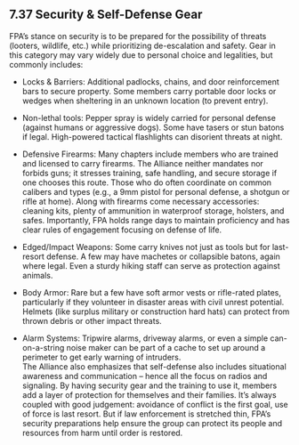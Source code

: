 ## 7.37 Security & Self-Defense Gear

FPA’s stance on security is to be prepared for the possibility of threats (looters, wildlife, etc.) while prioritizing de-escalation and safety. Gear in this category may vary widely due to personal choice and legalities, but commonly includes:

- Locks & Barriers: Additional padlocks, chains, and door reinforcement bars to secure property. Some members carry portable door locks or wedges when sheltering in an unknown location (to prevent entry).  
      
    
- Non-lethal tools: Pepper spray is widely carried for personal defense (against humans or aggressive dogs). Some have tasers or stun batons if legal. High-powered tactical flashlights can disorient threats at night.  
      
    
- Defensive Firearms: Many chapters include members who are trained and licensed to carry firearms. The Alliance neither mandates nor forbids guns; it stresses training, safe handling, and secure storage if one chooses this route. Those who do often coordinate on common calibers and types (e.g., a 9mm pistol for personal defense, a shotgun or rifle at home). Along with firearms come necessary accessories: cleaning kits, plenty of ammunition in waterproof storage, holsters, and safes. Importantly, FPA holds range days to maintain proficiency and has clear rules of engagement focusing on defense of life.  
      
    
- Edged/Impact Weapons: Some carry knives not just as tools but for last-resort defense. A few may have machetes or collapsible batons, again where legal. Even a sturdy hiking staff can serve as protection against animals.  
      
    
- Body Armor: Rare but a few have soft armor vests or rifle-rated plates, particularly if they volunteer in disaster areas with civil unrest potential. Helmets (like surplus military or construction hard hats) can protect from thrown debris or other impact threats.  
      
    
- Alarm Systems: Tripwire alarms, driveway alarms, or even a simple can-on-a-string noise maker can be part of a cache to set up around a perimeter to get early warning of intruders.  
    The Alliance also emphasizes that self-defense also includes situational awareness and communication – hence all the focus on radios and signaling. By having security gear and the training to use it, members add a layer of protection for themselves and their families. It’s always coupled with good judgement: avoidance of conflict is the first goal, use of force is last resort. But if law enforcement is stretched thin, FPA’s security preparations help ensure the group can protect its people and resources from harm until order is restored.